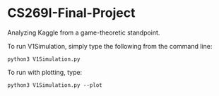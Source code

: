 # CS269I-Final-Project
Analyzing Kaggle from a game-theoretic standpoint.

To run V1Simulation, simply type the following from the command line:
```
python3 V1Simulation.py
```

To run with plotting, type:
```
python3 V1Simulation.py --plot
```
